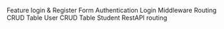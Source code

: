 Feature
login & Register Form
Authentication Login
Middleware Routing
CRUD Table User
CRUD Table Student
RestAPI routing

